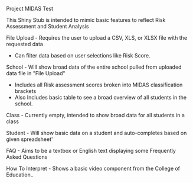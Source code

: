 Project MIDAS Test 

This Shiny Stub is intended to mimic basic features to reflect Risk Assessment and Student Analysis

File Upload - Requires the user to upload a CSV, XLS, or XLSX file with the requested data
- Can filter data based on user selections like Risk Score.

School - Will show broad data of the entire school pulled from uploaded data file in "File Upload"
- Includes all Risk assessment scores broken into MIDAS classification brackets
- Also Includes basic table to see a broad overview of all students in the school. 

Class - Currently empty, intended to show broad data for all students in a class

Student - Will show basic data on a student and auto-completes based on given spreadsheet'

FAQ - Aims to be a textbox or English text displaying some Frequently Asked Questions

How To Interpret - Shows a basic video component from the College of Education..
